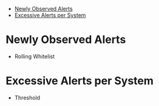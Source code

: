 - [Newly Observed Alerts](#newly-observed-alerts)
- [Excessive Alerts per System](#excessive-alerts-per-system)

# Newly Observed Alerts
- Rolling Whitelist


# Excessive Alerts per System
- Threshold

